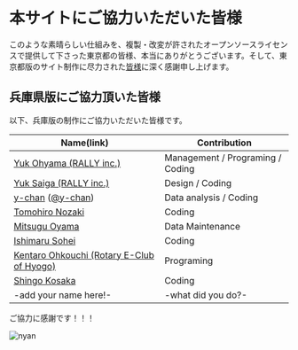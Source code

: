 # 本サイトにご協力いただいた皆様

このような素晴らしい仕組みを、複製・改変が許されたオープンソースライセンスで提供して下さった東京都の皆様、本当にありがとうございます。そして、東京都版のサイト制作に尽力された[皆様](https://github.com/tokyo-metropolitan-gov/covid19/blob/development/CONTRIBUTORS.md)に深く感謝申し上げます。

## 兵庫県版にご協力頂いた皆様

以下、兵庫版の制作にご協力いただいた皆様です。

| Name(link) | Contribution |
| --- | --- |
| [Yuk Ohyama (RALLY inc.)](https://github.com/ohyama) |  Management / Programing / Coding |
| [Yuk Saiga (RALLY inc.)](https://github.com/saigaso) | Design / Coding |
| [y-chan](https://twitter.com/Xperia_Build_Y) ([@y-chan](https://github.com/y-chan))| Data analysis / Coding |
| [Tomohiro Nozaki](https://github.com/nztm)| Coding |
| [Mitsugu Oyama](https://github.com/mitsugu/)| Data Maintenance |
| [Ishimaru Sohei](https://github.com/roborovskii-info)| Coding |
| [Kentaro Ohkouchi (Rotary E-Club of Hyogo)](https://github.com/nanasess)| Programing |
| [Shingo Kosaka](https://github.com/SKosaka)| Coding |
| -add your name here!- | -what did you do?- |

ご協力に感謝です！！！

![nyan](https://i.gyazo.com/f04e7468ea6e4bb6e87f6817fea980f9.gif)
